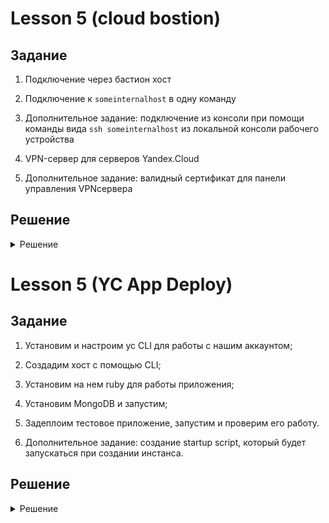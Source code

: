 # Lesson 5 (cloud bostion)


## Задание

1. Подключение через бастион хост
2. Подключение к `someinternalhost` в одну команду
3. Дополнительное задание: подключение из консоли при помощи команды 
вида `ssh someinternalhost` из локальной консоли рабочего устройства

4. VPN-сервер для серверов Yandex.Cloud
5. Дополнительное задание: валидный сертификат для панели управления VPNсервера

## Решение
<details>
  <summary>Решение</summary>

### Подключение через бастион хост

```
bastion_IP = 178.154.246.27
someinternalhost_IP = 10.128.0.24
```


### Подключение к `someinternalhost` в одну команду

```
ssh -At appuser@bostion.ip ssh appuser@someinternalhost.ip

ssh -i ~/.ssh/appuser -A -J appuser@bostion.ip appuser@someinternalhost.ip

ssh -A -J appuser@bostion.ip appuser@someinternalhost.ip
```

### 3. Дополнительное задание: подключение из консоли при помощи команды вида `ssh someinternalhost` из локальной консоли рабочего устройства

Для подключения командой `ssh someinternalhost` создаем файл `~/.ssh/config` с содержанием:

```
host someinternalhost
HostName bostion.ip
Port 22
User appuser
Identityfile ~/.ssh/appuser
RequestTTY force
RemoteCommand ssh someinternalhost.ip
ForwardAgent yes
```

### 4. VPN-сервер для серверов Yandex.Cloud

С официального сайта забираем файл установки pritunl:

```
sudo tee /etc/apt/sources.list.d/mongodb-org-4.4.list << EOF
deb https://repo.mongodb.org/apt/ubuntu focal/mongodb-org/4.4 multiverse
EOF

sudo tee /etc/apt/sources.list.d/pritunl.list << EOF
deb https://repo.pritunl.com/stable/apt focal main
EOF

sudo apt-get --assume-yes install gnupg
wget -qO - https://www.mongodb.org/static/pgp/server-4.4.asc | sudo apt-key add -
sudo apt-key adv --keyserver hkp://keyserver.ubuntu.com --recv 7568D9BB55FF9E5287D586017AE645C0CF8E292A
sudo apt-get update
sudo apt-get --assume-yes install pritunl mongodb-org
sudo systemctl start pritunl mongod
sudo systemctl enable pritunl mongod
```

Устанавливаем:

```
sudo bash setupvpn.sh
```

Следуем инструкциям установщика по адресу:
```
https://<адрес bastion VM>/setup
```

После настройки создаем пользователя `test` с PIN `6214157507237678334670591556762`, добавлем сервер и организацию и включаем в организацию пользователя и сервер.

Файл настройки клиента VPN (пользователь = test) - [cloud-bostion.ovpn](cloud-bostion.ovpn)

### 5. Дополнительное задание: валидный сертификат для панели управления VPNсервера

Домен для bostion - 178-154-246-27.sslip.io

Доступ к printunl - https://178-154-246-27.sslip.io

![Image 1](images/bostion1.png)

![Image 2](images/bostion2.png)

</details>


# Lesson 5 (YC App Deploy)

## Задание

1. Установим и настроим yc CLI для работы с нашим аккаунтом;
2. Создадим хост с помощью CLI;
3. Установим на нем ruby для работы приложения;
4. Установим MongoDB и запустим;
5. Задеплоим тестовое приложение, запустим и проверим его работу.

6. Дополнительное задание: созданиe startup script, который будет запускаться при создании инстанса.

## Решение
<details>
  <summary>Решение</summary>

### 1. Установим и настроим yc CLI для работы с нашим аккаунтом

Установим:
```
curl https://storage.yandexcloud.net/yandexcloud-yc/install.sh | bash
```

Проиницилизируем и создадим профиль (по-умолчанию):

```
yc init
```

Вводим имя нашего  аккаунта на Яндекс Облако, получаем токен, далее создаем профиль, выбираем каталог созданный в профиле "облака" и зону размещения.

Прверим наш профиль:
```
yc config profile get <имя профиля>
```
Имя профиля = default


Некоторые команды для управления инстансами в YC:

```
yc compute instance list

yc compute instance start/stop <INSTANCE-NAME>

yc compute instance delete <INSTANCE-NAME>

yc compute instance get --full <INSTANCE-NAME>
```

### 2. Создадим хост с помощью CLI

```
yc compute instance create \
  --name reddit-app \
  --hostname reddit-app \
  --memory=4 \
  --create-boot-disk image-folder-id=standard-images,image-family=ubuntu-1604-lts,size=10GB \
  --network-interface subnet-name=default-ru-central1-a,nat-ip-version=ipv4 \
  --metadata serial-port-enable=1 \
  --ssh-key ~/.ssh/appuser.pub
```

Необходимые данные
```
testapp_IP = 178.154.203.173
testapp_port = 9292
```

### Задачи с 3 по 5 пункты

 - [install_ruby.sh](install_ruby.sh)
 - [install_mongodb.sh](install_mongodb.sh)
 - [deploy.sh](deploy.sh)


Сделаем скрипты исполняемыми:

```
chmod +x *.sh
```

### 6. Дополнительное задание: созданиe startup script, который будет запускаться при создании инстанса

Объеденим скрипты в единый и оптимизируем исполнение:


[startup-script.sh](startup-script.sh)
```
#!/bin/bash

wget -qO - https://www.mongodb.org/static/pgp/server-4.2.asc | sudo apt-key add -
echo "deb [ arch=amd64,arm64 ] https://repo.mongodb.org/apt/ubuntu xenial/mongodb-org/4.2 multiverse" | sudo tee /etc/apt/sources.list.d/mongodb-org-4.2.list

sudo apt-get update
sudo apt-get install -y ruby-full ruby-bundler build-essential mongodb-org git

sudo systemctl enable --now mongod

git clone -b monolith https://github.com/express42/reddit.git
cd reddit && bundle install
puma -d
```

Создадим файл с метаданными [metadata.yaml](metadata.yaml) и команду для создания инстанса:

```
yc compute instance create \
  --name reddit-app \
  --hostname reddit-app \
  --memory=4 \
  --create-boot-disk image-folder-id=standard-images,image-family=ubuntu-1604-lts,size=10GB \
  --network-interface subnet-name=default-ru-central1-a,nat-ip-version=ipv4 \
  --metadata serial-port-enable=1 \
  --metadata-from-file user-data=metadata.yaml
```

После создания инстанса автоматически будет выполнен заданный скрипт. 

</details> 
